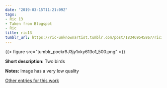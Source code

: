 ```yaml
---
date: "2019-03-15T11:21:09Z"
tags:
- Ric 13
- Taken from Blogspot
- Ric
title: ric13
tumblr_url: https://ric-unknownartist.tumblr.com/post/183469545867/ric13
---
```

{{< figure src="tumblr_poekr9J3jy1vky613o1_500.png" >}} 

**Short description:** Two birds

**Notes:** Image has a very low quality

[Other entries for this work](/tags/Ric-13)

